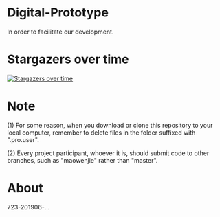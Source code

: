 # Digital-Prototype
In order to facilitate our development. 

# Stargazers over time
[![Stargazers over time](https://starchart.cc/radar-prototype/Digital-Prototype.svg)](https://starchart.cc/radar-prototype/Digital-Prototype)

# Note
(1) For some reason, when you download or clone this repository to your local computer, remember to delete files in the folder suffixed with ".pro.user".

(2) Every project participant, whoever it is, should submit code to other branches, such as "maowenjie" rather than "master".

# About
723-201906-...
